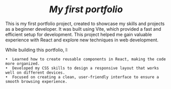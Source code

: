<i><strong><h1 align=center> My first portfolio </h1></strong></i>

This is my first portfolio project, created to showcase my skills and projects as a beginner developer. It was built using Vite, which provided a fast and efficient setup for development. This project helped me gain valuable experience with React and explore new techniques in web development.

While building this portfolio, I:

	•  Learned how to create reusable components in React, making the code more organized.
	•  Developed my CSS skills to design a responsive layout that works well on different devices.
	•  Focused on creating a clean, user-friendly interface to ensure a smooth browsing experience.
